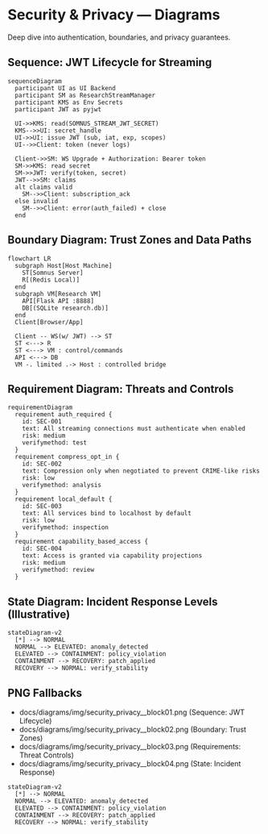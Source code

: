 # Security & Privacy — Diagrams

Deep dive into authentication, boundaries, and privacy guarantees.

## Sequence: JWT Lifecycle for Streaming

```mermaid
sequenceDiagram
  participant UI as UI Backend
  participant SM as ResearchStreamManager
  participant KMS as Env Secrets
  participant JWT as pyjwt

  UI->>KMS: read(SOMNUS_STREAM_JWT_SECRET)
  KMS-->>UI: secret_handle
  UI->>UI: issue JWT (sub, iat, exp, scopes)
  UI-->>Client: token (never logs)

  Client->>SM: WS Upgrade + Authorization: Bearer token
  SM->>KMS: read secret
  SM->>JWT: verify(token, secret)
  JWT-->>SM: claims
  alt claims valid
    SM-->>Client: subscription_ack
  else invalid
    SM-->>Client: error(auth_failed) + close
  end
```

## Boundary Diagram: Trust Zones and Data Paths

```mermaid
flowchart LR
  subgraph Host[Host Machine]
    ST[Somnus Server]
    R[(Redis Local)]
  end
  subgraph VM[Research VM]
    API[Flask API :8888]
    DB[(SQLite research.db)]
  end
  Client[Browser/App]

  Client -- WS(w/ JWT) --> ST
  ST <---> R
  ST <---> VM : control/commands
  API <---> DB
  VM -. limited .-> Host : controlled bridge
```

## Requirement Diagram: Threats and Controls

```mermaid
requirementDiagram
  requirement auth_required {
    id: SEC-001
    text: All streaming connections must authenticate when enabled
    risk: medium
    verifymethod: test
  }
  requirement compress_opt_in {
    id: SEC-002
    text: Compression only when negotiated to prevent CRIME-like risks
    risk: low
    verifymethod: analysis
  }
  requirement local_default {
    id: SEC-003
    text: All services bind to localhost by default
    risk: low
    verifymethod: inspection
  }
  requirement capability_based_access {
    id: SEC-004
    text: Access is granted via capability projections
    risk: medium
    verifymethod: review
  }
```

## State Diagram: Incident Response Levels (Illustrative)

```mermaid
stateDiagram-v2
  [*] --> NORMAL
  NORMAL --> ELEVATED: anomaly_detected
  ELEVATED --> CONTAINMENT: policy_violation
  CONTAINMENT --> RECOVERY: patch_applied
  RECOVERY --> NORMAL: verify_stability
```

## PNG Fallbacks
- docs/diagrams/img/security_privacy__block01.png (Sequence: JWT Lifecycle)
- docs/diagrams/img/security_privacy__block02.png (Boundary: Trust Zones)
- docs/diagrams/img/security_privacy__block03.png (Requirements: Threat Controls)
- docs/diagrams/img/security_privacy__block04.png (State: Incident Response)

```mermaid
stateDiagram-v2
  [*] --> NORMAL
  NORMAL --> ELEVATED: anomaly_detected
  ELEVATED --> CONTAINMENT: policy_violation
  CONTAINMENT --> RECOVERY: patch_applied
  RECOVERY --> NORMAL: verify_stability
```

